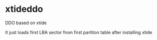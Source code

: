 # xtideddo
DDO based on xtide

It just loads first LBA sector from first partiton table after installing xtide
